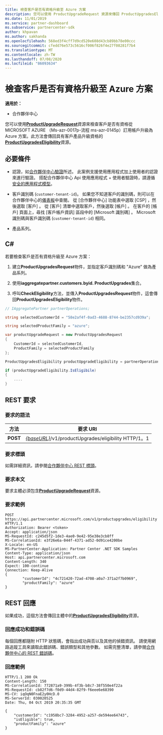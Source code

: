 ```yaml
---
title: 檢查客戶是否有資格升級至 Azure 方案
description: 您可以使用 ProductUpgradeRequest 資源來傳回 ProductUpgradesEligibility 資源，以判斷客戶是否有資格從 Microsoft Azure （MS-MS-AZR-0017P-流程 ms-azr-0145p）訂用帳戶升級為 Azure 方案。
ms.date: 11/01/2019
ms.service: partner-dashboard
ms.subservice: partnercenter-sdk
author: khpavan
ms.author: sakhanda
ms.openlocfilehash: 568ed3f4cff7d9cd520e608d43cb89bb78e00ccc
ms.sourcegitcommit: cfedd76e573c5616cf006f826f4e27f08281f7b4
ms.translationtype: MT
ms.contentlocale: zh-TW
ms.lasthandoff: 07/08/2020
ms.locfileid: "86093634"
---
```

# <a name="check-a-customers-eligibility-for-upgrading-to-an-azure-plan"></a>檢查客戶是否有資格升級至 Azure 方案

**適用於：**

- 合作夥伴中心

您可以使用[**ProductUpgradeRequest**](product-upgrade-resources.md#productupgraderequest)資源來檢查客戶是否有資格從 MICROSOFT AZURE （Ms-azr-0017p-流程 ms-azr-0145p）訂用帳戶升級為 Azure 方案。此方法會傳回具有客戶產品升級資格的[**ProductUpgradesEligibility**](product-upgrade-resources.md#productupgradeseligibility)資源。

## <a name="prerequisites"></a>必要條件

- 認證，如[合作夥伴中心驗證](partner-center-authentication.md)所述。 此案例支援使用應用程式加上使用者的認證來進行驗證。 搭配合作夥伴中心 Api 使用應用程式 + 使用者驗證時，請遵循[安全的應用程式模型](enable-secure-app-model.md)。

- 客戶識別碼 (`customer-tenant-id`)。 如果您不知道客戶的識別碼，則可以在合作夥伴中心的[儀表板](https://partner.microsoft.com/dashboard)中查閱。 從 [合作夥伴中心] 功能表中選取 [CSP]  ，然後選取 [客戶]  。 從 [客戶] 清單中選取客戶，然後選取 [帳戶]  。 在客戶的 [帳戶] 頁面上，尋找 [客戶帳戶資訊]  區段中的 [Microsoft 識別碼]  。 Microsoft 識別碼與客戶識別碼 (`customer-tenant-id`) 相同。

- 產品系列。

## <a name="c"></a>C\#

若要檢查客戶是否有資格升級至 Azure 方案：

1. 建立**ProductUpgradesRequest**物件，並指定客戶識別碼和 "Azure" 做為產品系列。

2. 使用**iaggregatepartner.customers.byid. ProductUpgrades**集合。
3. 呼叫**CheckEligibility**方法，並傳入**ProductUpgradesRequest**物件，這會傳回**ProductUpgradesEligibility**物件。

```csharp
// IAggregatePartner partnerOperations;

string selectedCustomerId = "58e2af4f-0ad3-4688-8744-be2357cd939a";

string selectedProductFamily = "azure";

var productUpgradeRequest = new ProductUpgradesRequest
{
    CustomerId = selectedCustomerId,
    ProductFamily = selectedProductFamily
};

ProductUpgradesEligibility productUpgradeEligibility = partnerOperations.ProductUpgrades.CheckEligibility(productUpgradeRequest);

if (productUpgradeEligibility.IsEligibile)
{
    ....
}

```

## <a name="rest-request"></a>REST 要求

### <a name="request-syntax"></a>要求的語法

| 方法   | 要求 URI                                                                                   |
|----------|-----------------------------------------------------------------------------------------------|
| **POST** | [*{baseURL}*](partner-center-rest-urls.md)/v1/productUpgrades/eligibility HTTP/1。1 |

### <a name="request-headers"></a>要求標頭

如需詳細資訊，請參閱[合作夥伴中心 REST 標頭](headers.md)。

### <a name="request-body"></a>要求本文

要求主體必須包含[**ProductUpgradeRequest**](product-upgrade-resources.md#productupgraderequest)資源。

### <a name="request-example"></a>要求範例

```http
POST https://api.partnercenter.microsoft.com/v1/productupgrades/eligibility HTTP/1.1
Authorization: Bearer <token>
Accept: application/json
MS-RequestId: c245d5f2-1de3-4ae0-9e42-95e38e3cb8ff
MS-CorrelationId: e3f26e6a-044f-4371-ad52-0d91ce4200be
X-Locale: en-US
MS-PartnerCenter-Application: Partner Center .NET SDK Samples
Content-Type: application/json
Host: api.partnercenter.microsoft.com
Content-Length: 340
Expect: 100-continue
Connection: Keep-Alive
{
        "customerId": "4c721420-72ad-4708-a0a7-371a2f7b0969",
        "productFamily": "azure"
}
```

## <a name="rest-response"></a>REST 回應

如果成功，這個方法會傳回主體中的[**ProductUpgradesEligibility**](product-upgrade-resources.md#productupgradeseligibility)資源。

### <a name="response-success-and-error-codes"></a>回應成功和錯誤碼

每個回應都隨附 HTTP 狀態碼，會指出成功與否以及其他的偵錯資訊。 請使用網路追蹤工具來讀取此錯誤碼、錯誤類型和其他參數。 如需完整清單，請參閱[合作夥伴中心的 REST 錯誤碼](error-codes.md)。

### <a name="response-example"></a>回應範例

```http
HTTP/1.1 200 Ok
Content-Length: 150
MS-CorrelationId: 772871a9-399b-4f3b-b8c7-38f550e4f22a
MS-RequestId: cb82f7d6-f0d9-44d4-82f9-f6eee6e68390
MS-CV: iqOqN0FnaE2y0HcD.0
MS-ServerId: 030020525
Date: Thu, 04 Oct 2019 20:35:35 GMT

{
    "customerId": "c1958bc7-3284-4952-a257-de594ee64743",
    "isEligible": true,
    "productFamily": "azure"
}
```
